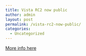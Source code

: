 ```yaml
---
title: Vista RC2 now public
author: admin
layout: post
permalink: /vista-rc2-now-public/
categories:
  - Uncategorized
---
```

[More info here][1]

 [1]: http://download.windowsvista.com/preview/rc2/en/download.htm
